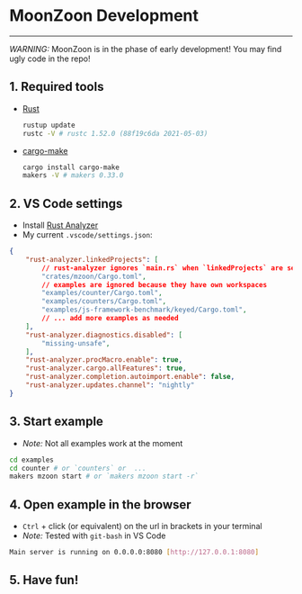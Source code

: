 # MoonZoon Development

---

_WARNING:_ MoonZoon is in the phase of early development! You may find ugly code in the repo!

## 1. Required tools

- [Rust](https://www.rust-lang.org/)
  ```bash
  rustup update
  rustc -V # rustc 1.52.0 (88f19c6da 2021-05-03)
  ```

- [cargo-make](https://sagiegurari.github.io/cargo-make/)
  ```bash
  cargo install cargo-make
  makers -V # makers 0.33.0
  ```

## 2. VS Code settings

- Install [Rust Analyzer](https://rust-analyzer.github.io/)
- My current `.vscode/settings.json`:

```json
{
    "rust-analyzer.linkedProjects": [
        // rust-analyzer ignores `main.rs` when `linkedProjects` are set
        "crates/mzoon/Cargo.toml",
        // examples are ignored because they have own workspaces
        "examples/counter/Cargo.toml",
        "examples/counters/Cargo.toml",
        "examples/js-framework-benchmark/keyed/Cargo.toml",
        // ... add more examples as needed
    ],
    "rust-analyzer.diagnostics.disabled": [
        "missing-unsafe",
    ],
    "rust-analyzer.procMacro.enable": true,
    "rust-analyzer.cargo.allFeatures": true,
    "rust-analyzer.completion.autoimport.enable": false,
    "rust-analyzer.updates.channel": "nightly"
}
```

</details>

## 3. Start example

- _Note:_ Not all examples work at the moment

```sh
cd examples
cd counter # or `counters` or  ...
makers mzoon start # or `makers mzoon start -r`
```

## 4. Open example in the browser

- `Ctrl` + click (or equivalent) on the url in brackets in your terminal
- _Note:_ Tested with `git-bash` in VS Code
```bash
Main server is running on 0.0.0.0:8080 [http://127.0.0.1:8080]

```

## 5. Have fun!
